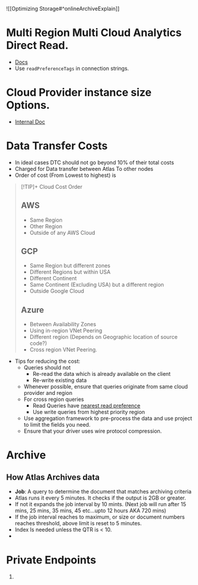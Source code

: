 ![[Optimizing Storage#^onlineArchiveExplain]]

# Multi Region Multi Cloud Analytics Direct Read.

- [Docs](https://www.mongodb.com/docs/atlas/reference/replica-set-tags/)
- Use `readPreferenceTags` in connection strings.

# Cloud Provider instance size Options.

- [Internal Doc](https://wiki.corp.mongodb.com/display/cs/Cloud+Provider+Instance+Size+Specifications)

# Data Transfer Costs

- In ideal cases DTC should not go beyond 10% of their total costs
- Charged for Data transfer between Atlas To other nodes
- Order of cost (From Lowest to highest) is
> [!TIP]+ Cloud Cost Order
> ## AWS
> - Same Region
> - Other Region
> - Outside of any AWS Cloud
> ## GCP
> - Same Region but different zones
> - Different Regions but within USA
> - Different Continent
> - Same Continent (Excluding USA) but a different region
> - Outside Google Cloud
> ## Azure
> - Between Availability Zones
> - Using in-region VNet Peering
> - Different region (Depends on Geographic location of source code?)
> - Cross region VNet Peering.

- Tips for reducing the cost:
	- Queries should not
		- Re-read the data which is already available on the client
		- Re-write existing data 
	- Whenever possible, ensure that queries originate from same cloud provider and region 
	- For cross region queries
		- Read Queries have [nearest read preference](https://www.mongodb.com/docs/manual/core/read-preference/#mongodb-readmode-nearest)
		- Use write queries from highest priority region
	- Use aggregation framework to pre-process the data and use project to limit the fields you need.
	- Ensure that your driver uses wire protocol compression.

# Archive

## How Atlas Archives data
- **Job**: A query to determine the document that matches archiving criteria
- Atlas runs it every 5 minutes. It checks if the output is 2GB or greater.
- If not it expands the job interval by 10 mints. (Next job will run after 15 mins, 25 mins, 35 mins, 45 etc...upto 12 hours AKA 720 mins)
- If the job interval reaches to maximum, or size or document numbers reaches threshold, above limit is reset to 5 minutes.
- Index Is needed unless the QTR is < 10.
- 

# Private Endpoints

1. 